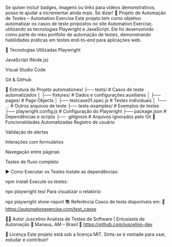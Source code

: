 Se quiser incluir badges, imagens ou links para vídeos demonstrativos, posso te ajudar a incrementar ainda mais. Só dizer!
🧪 Projeto de Automação de Testes – Automation Exercise
Este projeto tem como objetivo automatizar os casos de teste propostos no site Automation Exercise, utilizando as tecnologias Playwright e JavaScript. Ele foi desenvolvido como parte do meu portfólio de automação de testes, demonstrando habilidades práticas em testes end-to-end para aplicações web.

🚀 Tecnologias Utilizadas
Playwright

JavaScript (Node.js)

Visual Studio Code

Git & GitHub

📁 Estrutura do Projeto
automationex/
├── tests/                  # Casos de teste automatizados
│   ├── fixtures/           # Dados e configurações auxiliares
│   ├── pages/              # Page Objects
│   ├── testcase01.spec.js  # Testes individuais
│   └── ...                 # Outros arquivos de teste
├── tests-examples/         # Exemplos de testes
├── playwright.config.js    # Configuração do Playwright
├── package.json            # Dependências e scripts
├── .gitignore              # Arquivos ignorados pelo Git
📌 Funcionalidades Automatizadas
Registro de usuário

Validação de alertas

Interações com formulários

Navegação entre páginas

Testes de fluxo completo

▶️ Como Executar os Testes
Instale as dependências:

npm install
Execute os testes:

npx playwright test
Para visualizar o relatório:

npx playwright show-report
📚 Referência
Casos de teste disponíveis em: 🔗 https://automationexercise.com/test_cases

👨‍💻 Autor
Juscelino Analista de Testes de Software | Entusiasta de Automação 📍 Manaus, AM – Brasil 🔗 https://github.com/juscelino-dev

📄 Licença
Este projeto está sob a licença MIT. Sinta-se à vontade para usar, estudar e contribuir!
